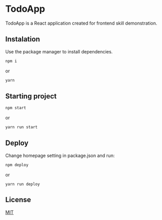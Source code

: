 # TodoApp  

TodoApp is a React application created for frontend skill demonstration.   

## Instalation  
Use the package manager to install dependencies.  

```bash
npm i
```  
or  
```bash
yarn
```  

## Starting project  

```bash
npm start
```  
or  
```bash
yarn run start
```  

## Deploy  
Change homepage setting in package.json and run:
```bash  
npm deploy
```  
or  
```  
yarn run deploy
```  

## License  
[MIT](https://choosealicense.com/licenses/mit/)  

